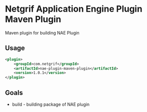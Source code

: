 # Netgrif Application Engine Plugin Maven Plugin

Maven plugin for building NAE Plugin

## Usage

```xml
<plugin>
    <groupId>com.netgrif</groupId>
    <artifactId>nae-plugin-maven-plugin</artifactId>
    <version>1.0.1</version>
</plugin>
```

## Goals

- build - building package of NAE plugin 
